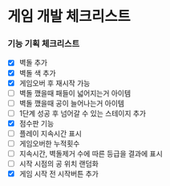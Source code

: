 # 게임 개발 체크리스트

### 기능 기획 체크리스트
- [x] 벽돌 추가
- [x] 벽돌 색 추가
- [x] 게임오버 후 재시작 가능
- [ ] 벽돌 깼을때 패들이 넓어지는거 아이템
- [ ] 벽돌 깼을때 공이 늘어나는거 아이템
- [ ] 1단계 성공 후 넘어갈 수 있는 스테이지 추가
- [x] 점수판 기능
- [ ] 플레이 지속시간 표시
- [ ] 게임오버한 누적횟수
- [ ] 지속시간, 벽돌제거 수에 따른 등급을 결과에 표시
- [ ] 시작 시점의 공 위치 랜덤화
- [x] 게임 시작 전 시작버튼 추가
